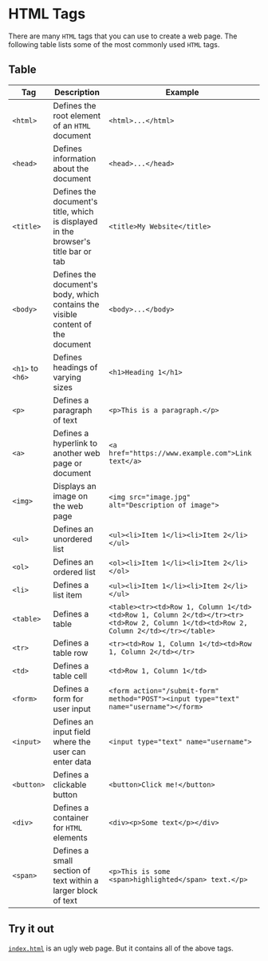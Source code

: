 # HTML Tags

There are many `HTML` tags that you can use to create a web page.
The following table lists some of the most commonly used `HTML` tags.

## Table

| Tag              | Description                                                                        | Example                                                                                                                             |
| ---------------- | ---------------------------------------------------------------------------------- | ----------------------------------------------------------------------------------------------------------------------------------- |
| `<html>`         | Defines the root element of an `HTML` document                                     | `<html>...</html>`                                                                                                                  |
| `<head>`         | Defines information about the document                                             | `<head>...</head>`                                                                                                                  |
| `<title>`        | Defines the document's title, which is displayed in the browser's title bar or tab | `<title>My Website</title>`                                                                                                         |
| `<body>`         | Defines the document's body, which contains the visible content of the document    | `<body>...</body>`                                                                                                                  |
| `<h1>` to `<h6>` | Defines headings of varying sizes                                                  | `<h1>Heading 1</h1>`                                                                                                                |
| `<p>`            | Defines a paragraph of text                                                        | `<p>This is a paragraph.</p>`                                                                                                       |
| `<a>`            | Defines a hyperlink to another web page or document                                | `<a href="https://www.example.com">Link text</a>`                                                                                   |
| `<img>`          | Displays an image on the web page                                                  | `<img src="image.jpg" alt="Description of image">`                                                                                  |
| `<ul>`           | Defines an unordered list                                                          | `<ul><li>Item 1</li><li>Item 2</li></ul>`                                                                                           |
| `<ol>`           | Defines an ordered list                                                            | `<ol><li>Item 1</li><li>Item 2</li></ol>`                                                                                           |
| `<li>`           | Defines a list item                                                                | `<ul><li>Item 1</li><li>Item 2</li></ul>`                                                                                           |
| `<table>`        | Defines a table                                                                    | `<table><tr><td>Row 1, Column 1</td><td>Row 1, Column 2</td></tr><tr><td>Row 2, Column 1</td><td>Row 2, Column 2</td></tr></table>` |
| `<tr>`           | Defines a table row                                                                | `<tr><td>Row 1, Column 1</td><td>Row 1, Column 2</td></tr>`                                                                         |
| `<td>`           | Defines a table cell                                                               | `<td>Row 1, Column 1</td>`                                                                                                          |
| `<form>`         | Defines a form for user input                                                      | `<form action="/submit-form" method="POST"><input type="text" name="username"></form>`                                              |
| `<input>`        | Defines an input field where the user can enter data                               | `<input type="text" name="username">`                                                                                               |
| `<button>`       | Defines a clickable button                                                         | `<button>Click me!</button>`                                                                                                        |
| `<div>`          | Defines a container for `HTML` elements                                            | `<div><p>Some text</p></div>`                                                                                                       |
| `<span>`         | Defines a small section of text within a larger block of text                      | `<p>This is some <span>highlighted</span> text.</p>`                                                                                |

## Try it out

[`index.html`](./index.html) is an ugly web page.
But it contains all of the above tags.
